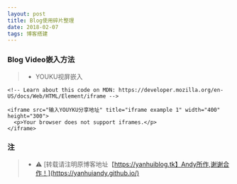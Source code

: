 ```yaml
---
layout: post
title: Blog使用碎片整理
date: 2018-02-07
tags: 博客搭建
---
```


### Blog Video嵌入方法

>* YOUKU视屏嵌入

```
<!-- Learn about this code on MDN: https://developer.mozilla.org/en-US/docs/Web/HTML/Element/iframe -->

<iframe src="输入YOUYKU分享地址" title="iframe example 1" width="400" height="300">
  <p>Your browser does not support iframes.</p>
</iframe>
```

### 注

  >* ⚠️ [转载请注明原博客地址【https://yanhuiblog.tk】Andy所作,谢谢合作！](https://yanhuiandy.github.io/)


